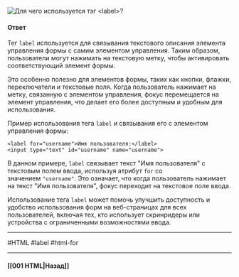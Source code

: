 ![Для чего используется тэг `<label>`?](https://youtu.be/3NGkctg4lsE?t=338)

#### Ответ

Тег `label` используется для связывания текстового описания элемента управления формы с самим элементом управления. Таким образом, пользователи могут нажимать на текстовую метку, чтобы активировать соответствующий элемент формы.

Это особенно полезно для элементов формы, таких как кнопки, флажки, переключатели и текстовые поля. Когда пользователь нажимает на метку, связанную с элементом управления, фокус перемещается на элемент управления, что делает его более доступным и удобным для использования.

Пример использования тега `label` и связывания его с элементом управления формы:

```
<label for="username">Имя пользователя:</label>
<input type="text" id="username" name="username">
```

В данном примере, `label` связывает текст "Имя пользователя" с текстовым полем ввода, используя атрибут `for` со значением `"username"`. Это означает, что когда пользователь нажимает на текст "Имя пользователя", фокус переходит на текстовое поле ввода.

Использование тега `label` может помочь улучшить доступность и удобство использования форм на веб-страницах для всех пользователей, включая тех, кто использует скринридеры или устройства с ограниченными возможностями ввода.

___
#HTML #label #html-for 

___

#### [[001 HTML|Назад]]